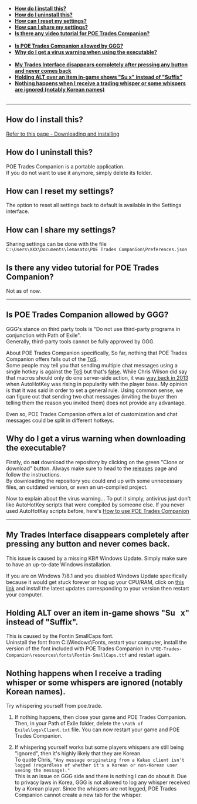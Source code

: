 - [**How do I install this?**](#how-do-i-install-this)  
- [**How do I uninstall this?**](https://lemasato.github.io/POE-Trades-Companion/faq/#how-do-i-uninstall-this)  
- [**How can I reset my settings?**](https://lemasato.github.io/POE-Trades-Companion/faq/#how-can-i-reset-my-settings)  
- [**How can I share my settings?**](https://lemasato.github.io/POE-Trades-Companion/faq/#how-can-i-share-my-settings)  
- [**Is there any video tutorial for POE Trades Companion?**](https://lemasato.github.io/POE-Trades-Companion/faq/#is-there-any-video-tutorial-for-poe-trades-companion)  
&nbsp;  
- [**Is POE Trades Companion allowed by GGG?**](https://lemasato.github.io/POE-Trades-Companion/faq/#is-poe-trades-companion-allowed-by-ggg)  
- [**Why do I get a virus warning when using the executable?**](https://lemasato.github.io/POE-Trades-Companion/faq/#why-do-i-get-a-virus-warning-when-downloading-the-executable)  
&nbsp;  
- [**My Trades Interface disappears completely after pressing any button and never comes back**](https://lemasato.github.io/POE-Trades-Companion/faq/#my-trades-interface-disappears-completely-after-pressing-any-button-and-never-comes-back)  
- [**Holding ALT over an item in-game shows "Su   x" instead of "Suffix"**](https://lemasato.github.io/POE-Trades-Companion/faq/#holding-alt-over-an-item-in-game-shows-sux-instead-of-suffix)  
- [**Nothing happens when I receive a trading whisper or some whispers are ignored (notably Korean names)**](https://lemasato.github.io/POE-Trades-Companion/faq/#nothing-happens-when-i-receive-a-trading-whisper-or-some-whispers-are-ignored-notably-korean-names)  
&nbsp;  
***

## How do I install this?
[Refer to this page - Downloading and installing](https://lemasato.github.io/POE-Trades-Companion/#downloading-and-installing)  

## How do I uninstall this?
POE Trades Companion is a portable application.  
If you do not want to use it anymore, simply delete its folder.  

## How can I reset my settings?
The option to reset all settings back to default is available in the Settings interface.

## How can I share my settings?
Sharing settings can be done with the file `C:\Users\XXX\Documents\lemasato\POE Trades Companion\Preferences.json`

## Is there any video tutorial for POE Trades Companion?
Not as of now.

***

## Is POE Trades Companion allowed by GGG?  
GGG's stance on third party tools is "Do not use third-party programs in conjunction with Path of Exile".  
Generally, third-party tools cannot be fully approved by GGG.  

About POE Trades Companion specifically,
So far, nothing that POE Trades Companion offers falls out of the [ToS](https://www.pathofexile.com/legal/terms-of-use-and-privacy-policy).  
Some people may tell you that sending multiple chat messages using a single hotkey is against the [ToS](https://www.pathofexile.com/legal/terms-of-use-and-privacy-policy) but that's [false](https://www.pathofexile.com/legal/terms-of-use-and-privacy-policy). While Chris Wilson did say that macros should only do one server-side action, it was [way back in 2013](https://www.pathofexile.com/forum/view-thread/473902/page/5#p4197749) when AutoHotKey was rising in popularity with the player base. My opinion is that it was said in order to set a general rule. Using common sense, we can figure out that sending two chat messages (inviting the buyer then telling them the reason you invited them) does not provide any advantage.

Even so, POE Trades Companion offers a lot of customization and chat messages could be split in different hotkeys.  

## Why do I get a virus warning when downloading the executable?
Firstly, do **not** download the repository by clicking on the green "Clone or download" button. Always make sure to head to the [releases](https://github.com/lemasato/POE-Trades-Companion/releases) page and follow the instructions.  
By downloading the repository you could end up with some unnecessary files, an outdated version, or even an un-compiled project.

Now to explain about the virus warning... To put it simply, antivirus just don't like AutoHotKey scripts that were compiled by someone else. If you never used AutoHotKey scripts before, here's [How to use POE Trades Companion](https://github.com/lemasato/POE-Trades-Companion/wiki/How-to-use)

***

## My Trades Interface disappears completely after pressing any button and never comes back.
This issue is caused by a missing KB# Windows Update. Simply make sure to have an up-to-date Windows installation.

If you are on Windows 7/8.1 and you disabled Windows Update specifically because it would get stuck forever or hog up your CPU/RAM, click on [this link](http://wu.krelay.de/en/) and install the latest updates corresponding to your version then restart your computer.

## Holding ALT over an item in-game shows "Su&nbsp;&nbsp;&nbsp;x" instead of "Suffix".  
This is caused by the Fontin SmallCaps font.  
Uninstall the font from C:\Windows\Fonts, restart your computer, install the version of the font included with POE Trades Companion in `\POE-Trades-Companion\resources\fonts\Fontin-SmallCaps.ttf` and restart again.  

## Nothing happens when I receive a trading whisper or some whispers are ignored (notably Korean names).  
Try whispering yourself from poe.trade.

1. If nothing happens, then close your game and POE Trades Companion. Then, in your Path of Exile folder, delete the `\Path of Exile\logs\Client.txt` file. You can now restart your game and POE Trades Companion.

2. If whispering yourself works but some players whispers are still being "ignored", then it's highly likely that they are Korean.  
To quote Chris, `"Any message originating from a Kakao client isn't logged (regardless of whether it's a Korean or non-Korean user seeing the message)."`  
This is an issue on GGG side and there is nothing I can do about it. Due to privacy laws in Korea, GGG is not allowed to log any whisper received by a Korean player. Since the whispers are not logged, POE Trades Companion cannot create a new tab for the whisper.